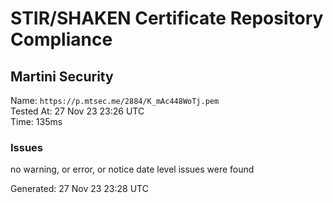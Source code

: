 # STIR/SHAKEN Certificate Repository Compliance

## Martini Security

Name: `https://p.mtsec.me/2884/K_mAc448WoTj.pem`\
Tested At: 27 Nov 23 23:26 UTC\
Time: 135ms

### Issues

no warning, or error, or notice date level issues were found

Generated: 27 Nov 23 23:28 UTC